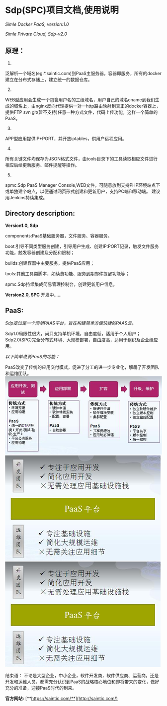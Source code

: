 # **Sdp(SPC)项目文档,使用说明**

*Simle Docker PaaS, version:1.0*

*Simle Private Cloud, Sdp-v2.0*



## **原理：**
1. 
泛解析一个域名(eg:*.saintic.com)到PaaS主服务器，容器即服务，所有的docker建立在分布式存储上，建立统一的数据仓库。
  
2. 
WEB型应用会生成一个包含用户名的三级域名，用户自己的域名cname到我们生成的域名上，由nginx反向代理提供一对一http路由映射到真正的docker容器上，提供FTP svn git(暂不支持)任意一种方式文件，代码上传功能，这样一个简单的PaaS。

3. 
APP型应用提供IP+PORT，并开放iptables，供用户远程应用。
  
4. 
所有关键文件均保存为JSON格式文件，由tools目录下的工具读取相应文件进行相应后续更新服务、邮件提醒等操作。

5. 
spmc:Sdp PaaS Manager Console,WEB文件，可随意放到支持PHP环境站点下或单独建个站点，以便通过网页形式创建和更新用户，支持PC端和移动端。
建议用Jenkins持续集成。




## **Directory description:**
**Version1.0, Sdp**

components:PaaS基础服务器，文件服务、容器服务。

boot:引导不同类型服务创建，引导用户生成、创建IP:PORT记录，触发文件服务功能，触发容器创建及分配和限制；

builds:创建容器中主要服务，提供PaaS应用；

tools:其他工具类脚本，如续费功能、服务到期邮件提醒功能等；

spmc:Sdp持续集成简易管理控制台，创建更新用户信息。


**Version2.0, SPC**
开发中……


## **PaaS:**
*Sdp定位是一个简单PAAS平台，旨在构建简单方便快捷的PAAS云。*

Sdp1.0局限性很大，尚只支持单机环境，自由度低，适用于个人用户；
Sdp2.0(SPC)完全分布式环境、大规模部署，自由度高，适用于组织及企业级应用。

 
*以下简单说说PaaS的功能：*

PaaS改变了传统的应用交付模式，促进了分工的进一步专业化，解耦了开发团队和运维团队。
![](PAASchange.jpg)
![](paasplatform.jpg)
![](paasplatform.jpg)

结束语：
不论是大型企业，中小企业，软件开发商，软件供应商、运营商，还是开发和运维人员，都需充分认识到PaaS的战略核心地位和即将带来的变化，做好充分的准备，迎接PaaS时代的到来。



**官方网站:** [**https://saintic.com/**](http://saintic.com/)

